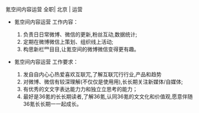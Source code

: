 氪空间内容运营 全职| 北京 | 运营

* 氪空间内容运营 工作内容：

  1. 负责⽇日常微博、微信的更新,粉丝互动,数据统计;  1. 定期在微博微信上策划、组织线上活动;  1. 构思新栏⺫⽬目,让氪空间的微博微信变得更有趣。
  
* 氪空间内容运营 工作要求：

  1. 发⾃自内⼼心热爱喜欢互联⺴,了解互联⺴⾏行业,产品和趋势 
  1. 对微博、微信有较深理解(不仅仅是使⽤用),⻓长期关注新媒体/自媒体;
  1. 有优秀的⽂文字表达能⼒力和独⽴立思考的能⼒； 
  1. 最好是36氪的⻓长期读者,了解36氪,认同36氪的⽂文化和价值观,愿意伴随36氪⻓长期⼀一起成⻓。
